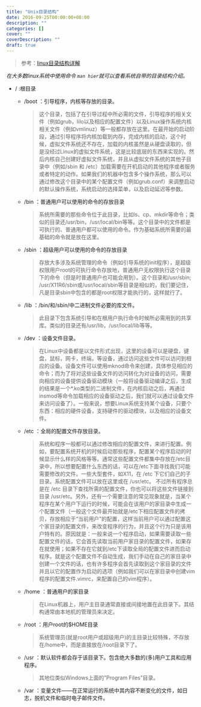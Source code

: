 ```yaml
---
title: "Unix目录结构"
date: 2016-09-25T00:00:00+08:00
description: ""
categories: []
cover: ""
coverDescription: ""
draft: true
---
```



> 参考：[linux目录结构详解](http://blog.csdn.net/win_turn/article/details/50386619)

*在大多数linux系统中使用命令 `man hier`就可以查看系统自带的目录结构介绍。*

* / :根目录
	* /boot ：引导程序，内核等存放的目录。	
	
		> 这个目录，包括了在引导过程中所必需的文件，引导程序的相关文件（例如grub，lilo以及相应的配置文件）以及Linux操作系统内核相关文件（例如vmlinuz）等一般都存放在这里。在最开始的启动阶段，通过引导程序将内核加载到内存，完成内核的启动，这个时候，虚拟文件系统还不存在，加载的内核虽然是从硬盘读取的，但是没经过Linux的虚拟文件系统，这是比较底层的东西来实现的。然后内核自己创建好虚拟文件系统，并且从虚拟文件系统的其他子目录中（例如/sbin 和 /etc）加载需要在开机启动的其他程序或者服务或者特定的动作。如果我们的机器中包含多个操作系统，那么可以通过修改这个目录中的某个配置文件（例如grub.conf）来调整启动的默认操作系统，系统启动的选择菜单，以及启动延迟等参数。

	* /bin  ：普通用户可以使用的命令的存放目录
	
		> 系统所需要的那些命令位于此目录，比如ls、cp、mkdir等命令；类似的目录还/usr/bin，/usr/local/bin等等。这个目录中的文件都是可执行的、普通用户都可以使用的命令。作为基础系统所需要的最基础的命令就是放在这里。
		
	* /sbin ：超级用户可以使用的命令的存放目录
	
		> 存放大多涉及系统管理的命令（例如引导系统的init程序），是超级权限用户root的可执行命令存放地，普通用户无权限执行这个目录下的命令（但是时普通用户也可能会用到）。这个目录和/usr/sbin; /usr/X11R6/sbin或/usr/local/sbin等目录是相似的，我们要记住，凡是目录sbin中包含的都是root权限才能执行的，这样就行了。
		
	* /lib ：/bin/和/sbin/中二进制文件必要的库文件。
	
		> 此目录下包含系统引导和在根用户执行命令时候所必需用到的共享库。类似的目录还有/usr/lib，/usr/local/lib等等。
	
	* /dev  ：设备文件目录。
	
		> 在Linux中设备都是以文件形式出现，这里的设备可以是硬盘，键盘，鼠标，网卡，终端，等设备，通过访问这些文件可以访问到相应的设备。设备文件可以使用mknod命令来创建，具体参见相应的命令；而为了将对这些设备文件的访问转化为对设备的访问，需要向相应的设备提供设备驱动模块（一般将设备驱动编译之后，生成的结果是一个*.ko类型的二进制文件，在内核启动之后，再通过insmod等命令加载相应的设备驱动之后，我们就可以通过设备文件来访问设备了）。一般来说，想要Linux系统支持某个设备，只要个东西：相应的硬件设备，支持硬件的驱动模块，以及相应的设备文件。
		
		 
	* /etc ：全局的配置文件存放目录。
	
		> 系统和程序一般都可以通过修改相应的配置文件，来进行配置。例如，要配置系统开机的时候启动那些程序，配置某个程序启动的时候显示什么样的风格等等。通常这些配置文件都集中存放在/etc目录中，所以想要配置什么东西的话，可以在/etc下面寻找我们可能需要修改的文件。一些大型套件，如X11，在 /etc 下它们自己的子目录。系统配置文件可以放在这里或在 /usr/etc。 不过所有程序总是在 /etc 目录下查找所需的配置文件，你也可以将这些文件链接到目录 /usr/etc。另外，还有一个需要注意的常见现象就是，当某个程序在某个用户下运行的时候，可能会在该用户的家目录中生成一个配置文件（一般这个文件最开始就是/etc下相应配置文件的拷贝，存放相应于“当前用户”的配置，这样当前用户可以通过配置这个家目录的配置文件，来改变程序的行为，并且这个行为只是该用户特有的。原因就是：一般来说一个程序启动，如果需要读取一些配置文件的话，它会首先读取当前用户家目录的配置文件，如果存在就使用；如果不存在它就到/etc下读取全局的配置文件进而启动程序。就是这个配置文件不自动生成，我们手动在自己的家目录中创建一个文件的话，也有许多程序会首先读取到这个家目录的文件并且以它的配置作为启动的选项（例如我们可以在家目录中创建vim程序的配置文件.vimrc，来配置自己的vim程序）。

	* /home ：普通用户的家目录

		> 在Linux机器上，用户主目录通常直接或间接地置在此目录下。其结构通常由本地机的管理员来决定。
		
	* /root ：用户root的$HOME目录

		> 系统管理员(就是root用户或超级用户)的主目录比较特殊，不存放在/home中，而是直接放在/root目录下了。
		
	* /usr ：默认软件都会存于该目录下。包含绝大多数的(多)用户工具和应用程序。
	
		> 其地位类似Windows上面的”Program Files”目录。
				
	* /var ：变量文件——在正常运行的系统中其内容不断变化的文件，如日志，脱机文件和临时电子邮件文件。